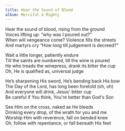 ```yaml
---
title: Hear the Sound of Blood
album: Merciful & Mighty
---
```

Hear the sound of blood, rising from the ground  
Voices lifting up: “why was I poured out?”  
When will vengeance come? Violence fills the streets  
And martyrs cry “How long till judgement is decreed?”  

Wait a little longer, patiently endure  
Till the saints are numbered, till the wine is poured  
He who treads the winepress, drank its bitter the cup  
Oh, He is qualified as, universal judge  

He’s sharpening His sword, He’s bending back His bow  
The Day of the Lord, has long been foretold (oh, oh)  
And everyone will drink, Jesus' bitter cup  
Be careful if You think, You're better than God's Son  

See Him on the cross, naked as He bleeds  
Drinking every drop, of the wrath for you and me  
Worship Him with reverence, fall on bended knee  
Oh, follow with repentance, or fall beneath His feet  